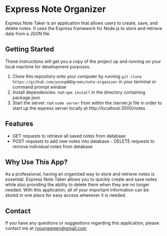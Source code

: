 # Express Note Organizer

Express Note Taker is an application that allows users to create, save, and delete notes. It uses the Express framework for Node.js to store and retrieve data from a JSON file. 


## Getting Started 
These instructions will get you a copy of the project up and running on your local machine for development purposes.  
1. Clone this repository onto your computer by running `git clone https://github.com/youngANDgreen/note-organizer` in your terminal or command prompt window 
2. Install dependencies: run `npm install` in the directory containing package.json 
3. Start the server: run `node server` from within the /server.js file in order to start up the express server locally at http://localhost:3000/notes

 ## Features 
 - GET requests to retrieve all saved notes from database   
 - POST requests to add new notes into database  		     	    	  	    - DELETE requests to remove individual notes from database 

## Why Use This App? 
As a professional, having an organized way to store and retrieve notes is essential. Express Note Taker allows you to quickly create and save notes while also providing the ability to delete them when they are no longer needed. With this application, all of your important information can be stored in one place for easy access whenever it is needed. 

 ## Contact 
If you have any questions or suggestions regarding this application, please contact me at ryounggreen@gmail.com